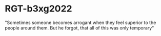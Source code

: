 # RGT-b3xg2022
"Sometimes someone becomes arrogant when they feel superior to the people around them. But he forgot, that all of this was only temporary"
